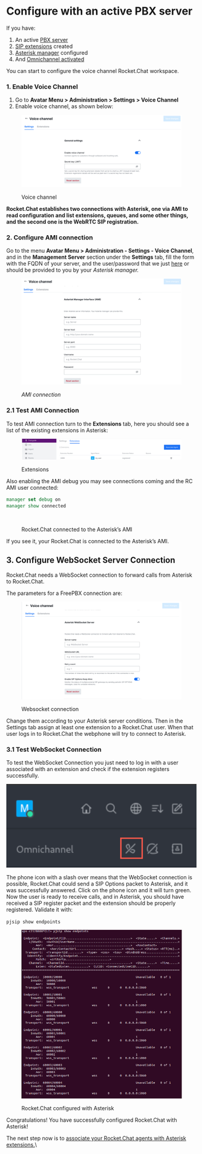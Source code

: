 # Configure with an active PBX server

If you have:

1. An active [PBX server](../configure-without-previously-having-a-pbx-server/)
2. [SIP extensions](../configure-without-previously-having-a-pbx-server/sip-extensions.md) created
3. [Asterisk manager](../configure-without-previously-having-a-pbx-server/configure-asterisk-manager-interface-and-users.md) configured
4. And [Omnichannel activated](https://docs.rocket.chat/guides/omnichannel#omnichannel-activation)

You can start to configure the voice channel Rocket.Chat workspace.

### 1. Enable Voice Channel

1. Go to **Avatar Menu > Administration > Settings > Voice Channel**
2. Enable voice channel, as shown below:

<figure><img src="../../../../.gitbook/assets/voice channel-voice channel.png" alt=""><figcaption><p>Voice channel</p></figcaption></figure>

**Rocket.Chat establishes two connections with Asterisk, one via AMI to read configuration and list extensions, queues, and some other things, and the second one is the WebRTC SIP registration.**

### 2. Configure AMI connection

Go to the menu **Avatar Menu > Administration - Settings - Voice Channel**, and in the **Management Server** section under the **Settings** tab, fill the form with the FQDN of your server, and the user/password that we just [here](https://docs.rocket.chat/guides/rocket.chat-voice-channel/getting-started-with-voice-channel/configure-without-previously-having-a-pbx-server) or should be provided to you by your _Asterisk manager._

<figure><img src="../../../../.gitbook/assets/AMI connection-voice channel.png" alt=""><figcaption><p><em>AMI connection</em></p></figcaption></figure>

### 2.1 Test AMI Connection&#x20;

To test AMI connection turn to the **Extensions** tab, here you should see a list of the existing extensions in Asterisk:

<figure><img src="../../../../.gitbook/assets/Extensions-voice channel.png" alt=""><figcaption><p>Extensions</p></figcaption></figure>

Also enabling the AMI debug you may see connections coming and the RC AMI user connected:

```tcl
manager set debug on
manager show connected
```

<figure><img src="../../../../.gitbook/assets/Rocket.Chat connected to the Asterisk’s AMI.png" alt=""><figcaption><p>Rocket.Chat connected to the Asterisk’s AMI</p></figcaption></figure>

If you see it, your Rocket.Chat is connected to the Asterisk’s AMI.

## 3. Configure WebSocket Server Connection

Rocket.Chat needs a WebSocket connection to forward calls from Asterisk to Rocket.Chat.

The parameters for a FreePBX connection are:

<figure><img src="../../../../.gitbook/assets/Websocket connection.png" alt=""><figcaption><p>Websocket connection</p></figcaption></figure>

Change them according to your Asterisk server conditions. Then in the Settings tab assign at least one extension to a Rocket.Chat user. When that user logs in to Rocket.Chat the webphone will try to connect to Asterisk.

### 3.1 Test WebSocket Connection&#x20;

To test the WebSocket Connection you just need to log in with a user associated with an extension and check if the extension registers successfully.&#x20;

![WebSocket not connected](<../../../../.gitbook/assets/image (1) (2).png>)

The phone icon with a slash over means that the WebSocket connection is possible, Rocket.Chat could send a SIP Options packet to Asterisk, and it was successfully answered. Click on the phone icon and it will turn green. Now the user is ready to receive calls, and in Asterisk, you should have received a SIP register packet and the extension should be properly registered. Validate it with:

`pjsip show endpoints`

<figure><img src="../../../../.gitbook/assets/Rocket.Chat configured with Asterisk (1).png" alt=""><figcaption><p>Rocket.Chat configured with Asterisk</p></figcaption></figure>

Congratulations! You have successfully configured Rocket.Chat with Asterisk!

The next step now is to [associate your Rocket.Chat agents with Asterisk extensions.](associate-agents-with-extensions-in-rocket.chat.md)\
